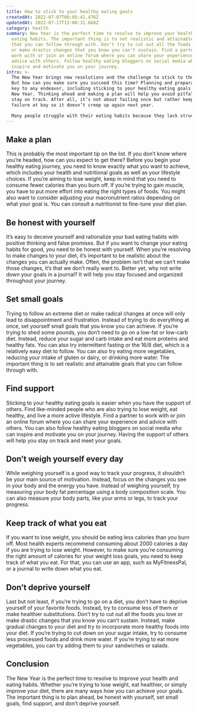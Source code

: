 ```yaml
---
title: How to stick to your healthy eating goals
createdAt: 2022-07-07T06:05:41.476Z
updatedAt: 2022-07-17T15:00:31.668Z
category: health
summary: New Year is the perfect time to resolve to improve your health and
  eating habits. The important thing is to set realistic and attainable goals
  that you can follow through with. Don’t try to cut out all the foods you love
  or make drastic changes that you know you can't sustain. Find a partner to
  work with or join an online forum where you can share your experience and
  advice with others. Follow healthy eating bloggers on social media who can
  inspire and motivate you on your journey.
intro: >-
  The New Year brings new resolutions and the challenge to stick to them.
  But how can you make sure you succeed this time? Planning and preparation are
  key to any endeavor, including sticking to your healthy eating goals in the
  New Year. Thinking ahead and making a plan will help you avoid pitfalls and
  stay on track. After all, it’s not about failing once but rather keeping
  failure at bay so it doesn’t creep up again next year. 

  Many people struggle with their eating habits because they lack structure or fail to plan ahead. That’s why creating a strategy is essential if you want to maintain this commitment for good. Whether it’s going on a diet, cutting out certain foods or reducing your intake of fats, proteins or carbs – there are different ways how you can achieve your goals. Here are some helpful tips:
---
```


## Make a plan

This is probably the most important tip on the list. If you don’t know where you’re headed, how can you expect to get there? Before you begin your healthy eating journey, you need to know exactly what you want to achieve, which includes your health and nutritional goals as well as your lifestyle choices.
If you’re aiming to lose weight, keep in mind that you need to consume fewer calories than you burn off. If you’re trying to gain muscle, you have to put more effort into eating the right types of foods. You might also want to consider adjusting your macronutrient ratios depending on what your goal is. You can consult a nutritionist to fine-tune your diet plan.

## Be honest with yourself

It’s easy to deceive yourself and rationalize your bad eating habits with positive thinking and false promises. But if you want to change your eating habits for good, you need to be honest with yourself.
When you’re resolving to make changes to your diet, it’s important to be realistic about the changes you can actually make. Often, the problem isn’t that we can’t make those changes, it’s that we don’t really want to.
Better yet, why not write down your goals in a journal? It will help you stay focused and organized throughout your journey.

## Set small goals

Trying to follow an extreme diet or make radical changes at once will only lead to disappointment and frustration. Instead of trying to do everything at once, set yourself small goals that you know you can achieve.
If you’re trying to shed some pounds, you don’t need to go on a low-fat or low-carb diet. Instead, reduce your sugar and carb intake and eat more proteins and healthy fats. You can also try intermittent fasting or the 16/8 diet, which is a relatively easy diet to follow.
You can also try eating more vegetables, reducing your intake of gluten or dairy, or drinking more water. The important thing is to set realistic and attainable goals that you can follow through with.

## Find support

Sticking to your healthy eating goals is easier when you have the support of others. Find like-minded people who are also trying to lose weight, eat healthy, and live a more active lifestyle.
Find a partner to work with or join an online forum where you can share your experience and advice with others. You can also follow healthy eating bloggers on social media who can inspire and motivate you on your journey. Having the support of others will help you stay on track and meet your goals.

## Don’t weigh yourself every day

While weighing yourself is a good way to track your progress, it shouldn’t be your main source of motivation. Instead, focus on the changes you see in your body and the energy you have.
Instead of weighing yourself, try measuring your body fat percentage using a body composition scale. You can also measure your body parts, like your arms or legs, to track your progress.

## Keep track of what you eat

If you want to lose weight, you should be eating less calories than you burn off. Most health experts recommend consuming about 2000 calories a day if you are trying to lose weight.
However, to make sure you’re consuming the right amount of calories for your weight loss goals, you need to keep track of what you eat. For that, you can use an app, such as MyFitnessPal, or a journal to write down what you eat.

## Don’t deprive yourself

Last but not least, if you’re trying to go on a diet, you don’t have to deprive yourself of your favorite foods. Instead, try to consume less of them or make healthier substitutions.
Don’t try to cut out all the foods you love or make drastic changes that you know you can’t sustain. Instead, make gradual changes to your diet and try to incorporate more healthy foods into your diet.
If you’re trying to cut down on your sugar intake, try to consume less processed foods and drink more water. If you’re trying to eat more vegetables, you can try adding them to your sandwiches or salads.

## Conclusion

The New Year is the perfect time to resolve to improve your health and eating habits. Whether you’re trying to lose weight, eat healthier, or simply improve your diet, there are many ways how you can achieve your goals. The important thing is to plan ahead, be honest with yourself, set small goals, find support, and don’t deprive yourself.
